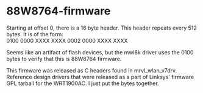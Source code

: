 88W8764-firmware
================
Starting at offset 0, there is a 16 byte header.  This header repeats every 512 bytes.  It is of the form:  
0100 0000 XXXX XXXX 0002 0000 XXXX XXXX

Seems like an artifact of flash devices, but the mwl8k driver uses the 0100 bytes to verify that this is 88W8764 firmware.

This firmware was released as C headers found in mrvl_wlan_v7drv.  Reference design drivers that were released as a part of Linksys' firmware GPL tarball for the WRT1900AC.  I just put the bytes together.

